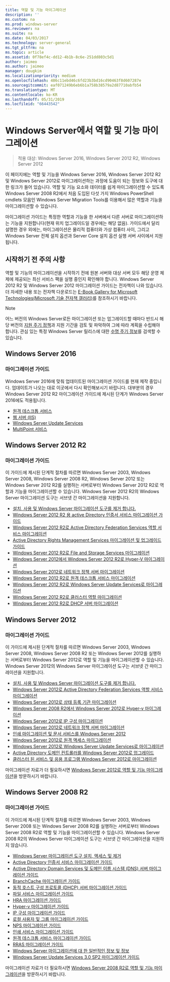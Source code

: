 ```yaml
---
title: 역할 및 기능 마이그레이션
description: ''
ms.custom: na
ms.prod: windows-server
ms.reviewer: na
ms.suite: na
ms.date: 04/03/2017
ms.technology: server-general
ms.tgt_pltfrm: na
ms.topic: article
ms.assetid: 0f78ef4c-dd12-4b1b-8c6e-251dd803c5d1
author: jaimeo
ms.author: jaimeo
manager: dougkim
ms.localizationpriority: medium
ms.openlocfilehash: 486c11ebd46c6fd23b3bd16cd90463f8d607287e
ms.sourcegitcommit: eaf071249b6eb6b1a758b38579a2d87710abfb54
ms.translationtype: MT
ms.contentlocale: ko-KR
ms.lasthandoff: 05/31/2019
ms.locfileid: "66443542"
---
```

# <a name="migrating-roles-and-features-in-windows-server"></a>Windows Server에서 역할 및 기능 마이그레이션

>적용 대상: Windows Server 2016, Windows Server 2012 R2, Windows Server 2012

이 페이지에는 역할 및 기능을 Windows Server 2016, Windows Server 2012 R2 및 Windows Server 2012로 마이그레이션하는 과정에 도움이 되는 정보와 도구에 대한 링크가 들어 있습니다. 역할 및 기능 요소와 데이터를 쉽게 마이그레이션할 수 있도록 Windows Server 2008 R2에서 처음 도입된 다섯 가지 Windows PowerShell cmdlets 모음인 Windows Server Migration Tools를 이용해서 많은 역할과 기능을 마이그레이션할 수 있습니다.

마이그레이션 가이드는 특정한 역할과 기능을 한 서버에서 다른 서버로 마이그레이션하는 기능을 지원합니다(현재 위치 업그레이드일 경우에는 해당 없음). 가이드에서 달리 설명한 경우 외에는, 마이그레이션은 물리적 컴퓨터와 가상 컴퓨터 사이, 그리고 Windows Server 전체 설치 옵션과 Server Core 설치 옵션 실행 서버 사이에서 지원됩니다.  

## <a name="before-you-begin"></a>시작하기 전 주의 사항

역할 및 기능의 마이그레이션을 시작하기 전에 원본 서버와 대상 서버 모두 해당 운영 체제에 제공되는 최신 서비스 팩을 실행 중인지 확인해야 합니다.
Windows Server 2012 R2 및 Windows Server 2012 마이그레이션 가이드는 전자책이 나와 있습니다. 더 자세한 내용 또는 전자책 다운로드는 [E-Book Gallery for Microsoft Technologies(Microsoft 기술 전자책 갤러리)](https://social.technet.microsoft.com/wiki/contents/articles/11608.e-book-gallery-for-microsoft-technologies.aspx#MigrateRoles)를 참조하시기 바랍니다. 

>[!NOTE]
>어느 버전의 Windows Server로든 마이그레이션 또는 업그레이드할 때마다 반드시 해당 버전의 [지원 주기 정책](https://support.microsoft.com/lifecycle)과 지원 기간을 검토 및 파악하여 그에 따라 계획을 수립해야 합니다. 관심 있는 특정 Windows Server 릴리스에 대한 [수명 주기 정보](https://support.microsoft.com/lifecycle)를 검색할 수 있습니다.
 
## <a name="windows-server-2016"></a>Windows Server 2016

### <a name="migration-guides"></a>마이그레이션 가이드
Windows Server 2016에 맞춰 업데이트된 마이그레이션 가이드를 현재 제작 중입니다. 업데이트가 나오는 대로 이곳에서 다시 확인해보시기 바랍니다. 대부분의 경우 Windows Server 2012 R2 마이그레이션 가이드에 제시된 단계가 Windows Server 2016에도 적용됩니다.

- [원격 데스크톱 서비스](https://technet.microsoft.com/windows-server-docs/compute/remote-desktop-services/migrate-rds-role-services)
- [웹 서버 (IIS)](https://www.iis.net/downloads/microsoft/web-deploy)
- [Windows Server Update Services](https://technet.microsoft.com/library/hh852339.aspx)
- [MultiPoint 서비스](https://technet.microsoft.com/windows-server-docs/compute/remote-desktop-services/multipoint-services/multipoint-services-migrate)
 
## <a name="windows-server-2012-r2"></a>Windows Server 2012 R2

### <a name="migration-guides"></a>마이그레이션 가이드
이 가이드에 제시된 단계적 절차를 따르면 Windows Server 2003, Windows Server 2008, Windows Server 2008 R2, Windows Server 2012 또는 Windows Server 2012 R2를 실행하는 서버로부터 Windows Server 2012 R2로 역할과 기능을 마이그레이션할 수 있습니다. Windows Server 2012 R2의 Windows Server 마이그레이션 도구는 서브넷 간 마이그레이션을 지원합니다.

- [설치, 사용 및 Windows Server 마이그레이션 도구를 제거 합니다.](https://technet.microsoft.com/library/jj134202.aspx)
- [Windows Server 2012 R2 용 active Directory 인증서 서비스 마이그레이션 가이드](https://technet.microsoft.com/library/dn486797.aspx)
- [Windows Server 2012 R2로 Active Directory Federation Services 역할 서비스 마이그레이션](https://technet.microsoft.com/library/dn486815.aspx)
- [Active Directory Rights Management Services 마이그레이션 및 업그레이드 가이드](https://technet.microsoft.com/library/cc754277.aspx)
- [Windows Server 2012 R2로 File and Storage Services 마이그레이션](https://technet.microsoft.com/library/dn479292.aspx)
- [Windows Server 2012에서 Windows Server 2012 R2로 Hyper-V 마이그레이션](https://technet.microsoft.com/library/dn486799.aspx)
- [Windows Server 2012로 네트워크 정책 서버 마이그레이션](https://technet.microsoft.com/library/hh831652)
- [Windows Server 2012 R2로 원격 데스크톱 서비스 마이그레이션](https://technet.microsoft.com/library/dn479239.aspx)
- [Windows Server 2012 R2로 Windows Server Update Services로 마이그레이션](https://technet.microsoft.com/library/hh852339.aspx)
- [Windows Server 2012 R2로 클러스터 역할 마이그레이션](https://technet.microsoft.com/library/dn530779.aspx)
- [Windows Server 2012 R2로 DHCP 서버 마이그레이션](https://technet.microsoft.com/library/dn495425.aspx)
 
## <a name="windows-server-2012"></a>Windows Server 2012

### <a name="migration-guides"></a>마이그레이션 가이드
이 가이드에 제시된 단계적 절차를 따르면 Windows Server 2003, Windows Server 2008, Windows Server 2008 R2 또는 Windows Server 2012를 실행하는 서버로부터 Windows Server 2012로 역할 및 기능을 마이그레이션할 수 있습니다. Windows Server 2012의 Windows Server 마이그레이션 도구는 서브넷 간 마이그레이션을 지원합니다.

- [설치, 사용 및 Windows Server 마이그레이션 도구를 제거 합니다.](https://technet.microsoft.com/library/jj134202)
- [Windows Server 2012로 Active Directory Federation Services 역할 서비스 마이그레이션](https://technet.microsoft.com/library/jj647765)
- [Windows Server 2012로 상태 등록 기관 마이그레이션](https://technet.microsoft.com/library/hh831513)
- [Windows Server 2008 R2에서 Windows Server 2012로 Hyper-v 마이그레이션](https://technet.microsoft.com/library/jj574113)
- [Windows Server 2012로 IP 구성 마이그레이션](https://technet.microsoft.com/library/jj574133)
- [Windows Server 2012로 네트워크 정책 서버 마이그레이션](https://technet.microsoft.com/library/hh831652)
- [인쇄 마이그레이션 및 문서 서비스를 Windows Server 2012](https://technet.microsoft.com/library/jj134150)
- [Windows Server 2012로 원격 액세스 마이그레이션](https://technet.microsoft.com/library/hh831423)
- [Windows Server 2012로 Windows Server Update Services로 마이그레이션](https://technet.microsoft.com/library/hh852339)
- [Active Directory 도메인 컨트롤러를 Windows Server 2012로 업그레이드](https://technet.microsoft.com/library/hh994618.aspx)
- [클러스터 된 서비스 및 응용 프로그램 Windows Server 2012로 마이그레이션](https://technet.microsoft.com/library/dn486790.aspx)
 

마이그레이션 자료가 더 필요하시면 [Windows Server 2012로 역할 및 기능 마이그레이션](https://technet.microsoft.com/library/jj134039)을 방문하시기 바랍니다.

## <a name="windows-server-2008-r2"></a>Windows Server 2008 R2

### <a name="migration-guides"></a>마이그레이션 가이드
이 가이드에 제시된 단계적 절차를 따르면 Windows Server 2003, Windows Server 2008 또는 Windows Server 2008 R2를 실행하는 서버로부터 Windows Server 2008 R2로 역할 및 기능을 마이그레이션할 수 있습니다. Windows Server 2008 R2의 Windows Server 마이그레이션 도구는 서브넷 간 마이그레이션을 지원하지 않습니다.

- [Windows Server 마이그레이션 도구 설치, 액세스 및 제거](https://technet.microsoft.com/library/dd379545)
- [Active Directory 인증서 서비스 마이그레이션 가이드](https://technet.microsoft.com/library/ee126170)
- [Active Directory Domain Services 및 도메인 이름 시스템 (DNS) 서버 마이그레이션 가이드](https://technet.microsoft.com/library/dd379558)
- [BranchCache 마이그레이션 가이드](https://technet.microsoft.com/library/dd548365)
- [동적 호스트 구성 프로토콜 (DHCP) 서버 마이그레이션 가이드](https://technet.microsoft.com/library/dd379535)
- [파일 서비스 마이그레이션 가이드](https://technet.microsoft.com/library/dd379487)
- [HRA 마이그레이션 가이드](https://technet.microsoft.com/library/ee791829)
- [Hyper-v 마이그레이션 가이드](https://technet.microsoft.com/library/ee849855)
- [IP 구성 마이그레이션 가이드](https://technet.microsoft.com/library/dd379537)
- [로컬 사용자 및 그룹 마이그레이션 가이드](https://technet.microsoft.com/library/dd379531)
- [NPS 마이그레이션 가이드](https://technet.microsoft.com/library/ee791849)
- [인쇄 서비스 마이그레이션 가이드](https://technet.microsoft.com/library/dd379488)
- [원격 데스크톱 서비스 마이그레이션 가이드](https://technet.microsoft.com/library/ff849223)
- [RRAS 마이그레이션 가이드](https://technet.microsoft.com/library/ee822825)
- [Windows Server 마이그레이션에 대 한 일반적인 정보 및 정보](https://technet.microsoft.com/library/ff400258)
- [Windows Server Update Services 3.0 SP2 마이그레이션 가이드](https://technet.microsoft.com/library/ee822826)
 
마이그레이션 자료가 더 필요하시면 [Windows Server 2008 R2로 역할 및 기능 마이그레이션](https://technet.microsoft.com/library/dd365353)을 방문하시기 바랍니다.
